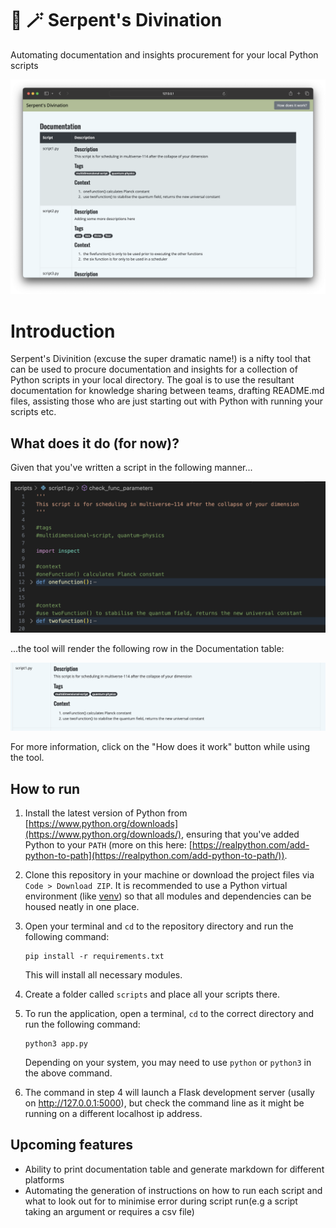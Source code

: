 # :snake: :magic_wand: Serpent's Divination
Automating documentation and insights procurement for your local Python scripts

![first version screenshot](/git_assets/sgrab_1.png)

# Introduction
Serpent's Divinition (excuse the super dramatic name!) is a nifty tool that can be used to procure documentation and insights for a collection of Python scripts in your local directory. The goal is to use the resultant documentation for knowledge sharing between teams, drafting README.md files, assisting those who are just starting out with Python with running your scripts etc. 

## What does it do (for now)?

Given that you've written a script in the following manner...

![code grab](/git_assets/f1.png)


...the tool will render the following row in the Documentation table:

![rendered html](/git_assets/f2.png)

For more information, click on the "How does it work" button while using the tool.


## How to run
1. Install the latest version of Python from [https://www.python.org/downloads](https://www.python.org/downloads/), ensuring that you've added Python to your `PATH` (more on this here: [https://realpython.com/add-python-to-path](https://realpython.com/add-python-to-path/)). 

2. Clone this repository in your machine or download the project files via `Code > Download ZIP`. It is recommended to use a Python virtual environment (like [venv](https://docs.python.org/3/library/venv.html)) so that all modules and dependencies can be housed neatly in one place.

3. Open your terminal and `cd` to the repository directory and run the following command:

    ```
    pip install -r requirements.txt
    ```

    This will install all necessary modules. 

4. Create a folder called `scripts` and place all your scripts there. 

5. To run the application, open a terminal, `cd` to the correct directory and run the following command:

    ```
    python3 app.py
    ```

    Depending on your system, you may need to use `python` or `python3` in the above command. 

6. The command in step 4 will launch a Flask development server (usally on http://127.0.0.1:5000), but check the command line as it might be running on a different localhost ip address. 


## Upcoming features
- Ability to print documentation table and generate markdown for different platforms
- Automating the generation of instructions on how to run each script and what to look out for to minimise error during script run(e.g a script taking an argument or requires a csv file)
 